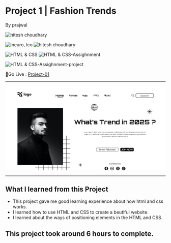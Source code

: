 # Project 1 | Fashion Trends 


By prajwal

![hitesh choudhary](https://img.shields.io/badge/Prajwal--Zingare-JS--Devloper-green)

![ineuro, lco](https://img.shields.io/badge/iNeuron-LCO-green)
![hitesh choudhary](https://img.shields.io/badge/Hitesh--Choudhary-JS--bootcamp-red)

![HTML & CSS](https://img.shields.io/badge/HTML-CSS-orange)
![HTML & CSS-Assighnment](https://img.shields.io/badge/HTML--CSS-Assighnment-orange)


![HTML & CSS-Assighnment-project](https://img.shields.io/badge/HTML--CSS-Project--01-orange)


🔗Go Live : [Project-01](https://project01-ineuron.netlify.app/)

---

![myproject](/o1%20project.png)


---

## What I learned from this Project

- This project gave me good learning experience about how html and css works.
- I learned how to use HTML and CSS to create a beutiful website.
- I learned about the ways of positioning elements in the HTML and CSS.
## This project took around 6 hours to complete.